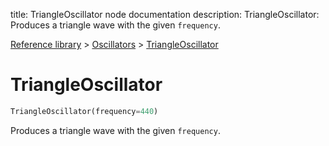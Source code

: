 title: TriangleOscillator node documentation
description: TriangleOscillator: Produces a triangle wave with the given `frequency`.

[Reference library](../../index.md) > [Oscillators](../index.md) > [TriangleOscillator](index.md)

# TriangleOscillator

```python
TriangleOscillator(frequency=440)
```

Produces a triangle wave with the given `frequency`.

